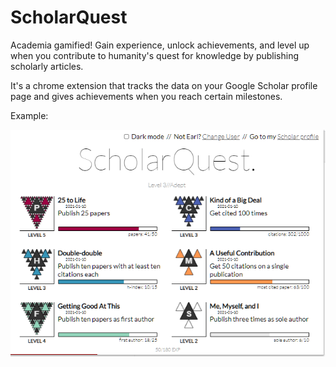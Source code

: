 # ScholarQuest
Academia gamified! Gain experience, unlock achievements, and level up when you contribute to humanity's quest for knowledge by publishing scholarly articles. 

It's a chrome extension that tracks the data on your Google Scholar profile page and gives achievements when you reach certain milestones. 

Example:

<p align="center" width="100%">
    <img src="ScholarQuest.png" alt="ScholarQuest example"> 
</p>
